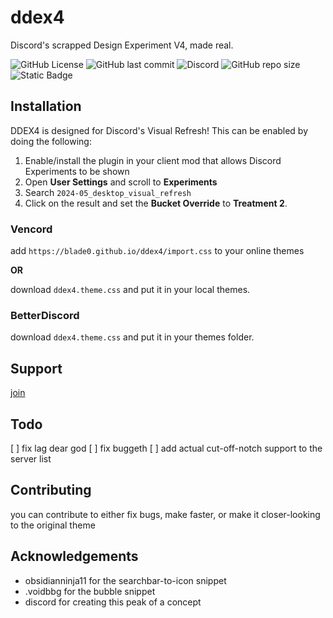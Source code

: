 
# ddex4

Discord's scrapped Design Experiment V4, made real.

![GitHub License](https://img.shields.io/github/license/blade04208/ddex4?style=flat-square)
 ![GitHub last commit](https://img.shields.io/github/last-commit/blade04208/ddex4?style=flat-square) ![Discord](https://img.shields.io/discord/1334998273437597767?style=flat-square&label=Discord) ![GitHub repo size](https://img.shields.io/github/repo-size/blade04208/ddex4?style=flat-square) ![Static Badge](https://img.shields.io/badge/skill-issue-red?style=flat-square)


## Installation

DDEX4 is designed for Discord's Visual Refresh! This can be enabled by doing the following:
1. Enable/install the plugin in your client mod that allows Discord Experiments to be shown
2. Open **User Settings** and scroll to **Experiments**
3. Search `2024-05_desktop_visual_refresh`
4. Click on the result and set the **Bucket Override** to **Treatment 2**.

### Vencord

add `https://blade0.github.io/ddex4/import.css` to your online themes

**OR**

download `ddex4.theme.css` and put it in your local themes.

### BetterDiscord

download `ddex4.theme.css` and put it in your themes folder.

## Support
[join](https://discord.gg/KEcCnVuTV7)


    
## Todo

[ ] fix lag dear god
[ ] fix buggeth
[ ] add actual cut-off-notch support to the server list
## Contributing

you can contribute to either fix bugs, make faster, or make it closer-looking to the original theme


## Acknowledgements

 - obsidianninja11 for the searchbar-to-icon snippet
 - .voidbbg for the bubble snippet
 - discord for creating this peak of a concept


